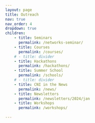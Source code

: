 ```yaml
---
layout: page
title: Outreach
nav: true
nav_order: 4
dropdown: true
children: 
    - title: Seminars
      permalink: /networks-seminar/
    - title: Courses
      permalink: /courses/
    # - title: divider
    - title: Hackathons
      permalink: /hackathons/
    - title: Summer School
      permalink: /schools/
    # - title: divider
    - title: CNI in the News
      permalink: /news/
    - title: Newsletters
      permalink: /newsletters/2024/jan
    - title: Workshops
      permalink: /workshops/
    
---
```

